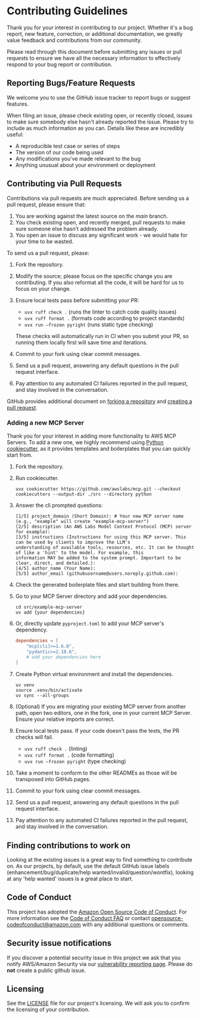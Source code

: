 # Contributing Guidelines

Thank you for your interest in contributing to our project. Whether it's a bug report, new feature, correction, or additional
documentation, we greatly value feedback and contributions from our community.

Please read through this document before submitting any issues or pull requests to ensure we have all the necessary
information to effectively respond to your bug report or contribution.

## Reporting Bugs/Feature Requests

We welcome you to use the GitHub issue tracker to report bugs or suggest features.

When filing an issue, please check existing open, or recently closed, issues to make sure somebody else hasn't already
reported the issue. Please try to include as much information as you can. Details like these are incredibly useful:

* A reproducible test case or series of steps
* The version of our code being used
* Any modifications you've made relevant to the bug
* Anything unusual about your environment or deployment

## Contributing via Pull Requests

Contributions via pull requests are much appreciated. Before sending us a pull request, please ensure that:

1. You are working against the latest source on the *main* branch.
2. You check existing open, and recently merged, pull requests to make sure someone else hasn't addressed the problem already.
3. You open an issue to discuss any significant work - we would hate for your time to be wasted.

To send us a pull request, please:

1. Fork the repository.
2. Modify the source; please focus on the specific change you are contributing. If you also reformat all the code, it will be hard for us to focus on your change.
3. Ensure local tests pass before submitting your PR:
   - `uvx ruff check .` (runs the linter to catch code quality issues)
   - `uvx ruff format .` (formats code according to project standards)
   - `uvx run —frozen pyright` (runs static type checking)

   These checks will automatically run in CI when you submit your PR, so running them locally first will save time and iterations.
4. Commit to your fork using clear commit messages.
5. Send us a pull request, answering any default questions in the pull request interface.
6. Pay attention to any automated CI failures reported in the pull request, and stay involved in the conversation.

GitHub provides additional document on [forking a repository](https://help.github.com/articles/fork-a-repo/) and
[creating a pull request](https://help.github.com/articles/creating-a-pull-request/).

### Adding a new MCP Server

Thank you for your interest in adding more functionality to AWS MCP Servers. To add a new one, we highly recommend using [Python cookiecutter](https://cookiecutter.readthedocs.io/en/stable/index.html), as it provides templates and boilerplates that you can quickly start from.

1. Fork the repository.
2. Run cookiecutter.

   ```cli
   uvx cookiecutter https://github.com/awslabs/mcp.git --checkout cookiecutters --output-dir ./src --directory python
   ```

3. Answer the cli prompted questions:

    ```cli
   [1/5] project_domain (Short Domain): # Your new MCP server name (e.g., "example" will create "example-mcp-server")
   [2/5] description (An AWS Labs Model Context Protocol (MCP) server for example): 
   [3/5] instructions (Instructions for using this MCP server. This can be used by clients to improve the LLM's 
   understanding of available tools, resources, etc. It can be thought of like a 'hint' to the model. For example, this 
   information MAY be added to the system prompt. Important to be clear, direct, and detailed.): 
   [4/5] author_name (Your Name): 
   [5/5] author_email (githubusername@users.noreply.github.com): 
   ```

4. Check the generated boilerplate files and start building from there.
5. Go to your MCP Server directory and add your dependencies.

   ```cli
   cd src/example-mcp-server
   uv add {your dependencies}
   ```

6. Or, directly update `pyproject.toml` to add your MCP server's dependency.

   ```toml
   dependencies = [
       "mcp[cli]>=1.6.0",
       "pydantic>=2.10.6",
       # add your dependencies here
   ]
   ```

7. Create Python virtual environment and install the dependencies.

   ```cli
   uv venv
   source .venv/bin/activate
   uv sync --all-groups
   ```

8. (Optional) If you are migrating your existing MCP server from another path, open two editors, one in the fork, one in your current MCP Server. Ensure your relative imports are correct.

9. Ensure local tests pass. If your code doesn't pass the tests, the PR checks will fail.
   - `uvx ruff check .` (linting)
   - `uvx ruff format .` (code formatting)
   - `uvx run —frozen pyright` (type checking)

10. Take a moment to conform to the other READMEs as those will be transposed into GitHub pages.

11. Commit to your fork using clear commit messages.
12. Send us a pull request, answering any default questions in the pull request interface.
13. Pay attention to any automated CI failures reported in the pull request, and stay involved in the conversation.

## Finding contributions to work on

Looking at the existing issues is a great way to find something to contribute on. As our projects, by default, use the default GitHub issue labels (enhancement/bug/duplicate/help wanted/invalid/question/wontfix), looking at any 'help wanted' issues is a great place to start.

## Code of Conduct

This project has adopted the [Amazon Open Source Code of Conduct](https://aws.github.io/code-of-conduct).
For more information see the [Code of Conduct FAQ](https://aws.github.io/code-of-conduct-faq) or contact
opensource-codeofconduct@amazon.com with any additional questions or comments.

## Security issue notifications

If you discover a potential security issue in this project we ask that you notify AWS/Amazon Security via our [vulnerability reporting page](http://aws.amazon.com/security/vulnerability-reporting/). Please do **not** create a public github issue.

## Licensing

See the [LICENSE](LICENSE) file for our project's licensing. We will ask you to confirm the licensing of your contribution.
